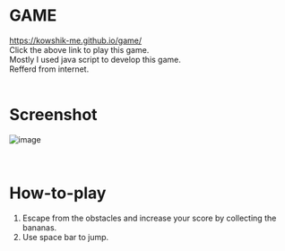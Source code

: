 # GAME
https://kowshik-me.github.io/game/</br>
Click the above link to play this game.</br>
Mostly I used java script to develop this game.</br>
Refferd from internet.</br></br>
# Screenshot
![image](https://user-images.githubusercontent.com/104454045/180634305-4154dd9b-382e-407b-aa50-09ac64fd501e.png)


</br>

# How-to-play </br>

1. Escape from the obstacles and increase your score by collecting the bananas. </br>
2. Use space bar to jump.

 

